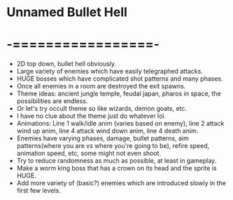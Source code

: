 # Unnamed Bullet Hell
# -=================-
- 2D top down, bullet hell obviously.
- Large variety of enemies which have easily telegraphed attacks.
- HUGE bosses which have complicated shot patterns and many phases.
- Once all enemies in a room are destroyed the exit spawns.
- Theme ideas: ancient jungle temple, feudal japan, pharos in space, the possibilities are endless.
- Or let's try occult theme so like wizards, demon goats, etc.
- I have no clue about the theme just do whatever lol.
- Animations: Line 1 walk/idle anim (varies based on enemy),
	line 2 attack wind up anim,
	line 4 attack wind down anim,
	line 4 death anim.
- Enemies have varying phases, damage, bullet patterns,
	aim patterns(where you are vs where you're going to be),
	refire speed, animation speed, etc, some might not even shoot.
- Try to reduce randomness as much as possible, at least in gameplay.
- Make a worm king boss that has a crown on its head and the sprite is HUGE.
- Add more variety of (basic?) enemies which are introduced slowly in the first few levels.

